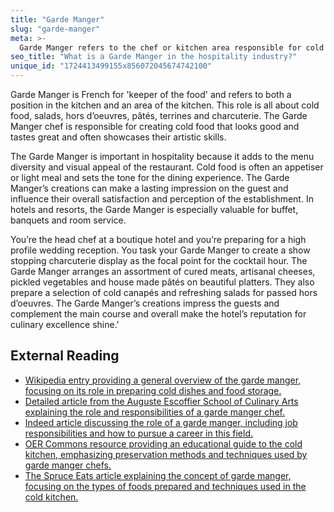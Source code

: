 ```yaml
---
title: "Garde Manger"
slug: "garde-manger"
meta: >-
  Garde Manger refers to the chef or kitchen area responsible for cold food preparation, such as salads, cold appetisers, and charcuterie, ensuring quality and presentation.
seo_title: "What is a Garde Manger in the hospitality industry?"
unique_id: "1724413499155x856072045674742100"
---
```


Garde Manger is French for 'keeper of the food' and refers to both a position in the kitchen and an area of the kitchen. This role is all about cold food, salads, hors d’oeuvres, pâtés, terrines and charcuterie. The Garde Manger chef is responsible for creating cold food that looks good and tastes great and often showcases their artistic skills.

The Garde Manger is important in hospitality because it adds to the menu diversity and visual appeal of the restaurant. Cold food is often an appetiser or light meal and sets the tone for the dining experience. The Garde Manger’s creations can make a lasting impression on the guest and influence their overall satisfaction and perception of the establishment. In hotels and resorts, the Garde Manger is especially valuable for buffet, banquets and room service.

You’re the head chef at a boutique hotel and you’re preparing for a high profile wedding reception. You task your Garde Manger to create a show stopping charcuterie display as the focal point for the cocktail hour. The Garde Manger arranges an assortment of cured meats, artisanal cheeses, pickled vegetables and house made pâtés on beautiful platters. They also prepare a selection of cold canapés and refreshing salads for passed hors d’oeuvres. The Garde Manger’s creations impress the guests and complement the main course and overall make the hotel’s reputation for culinary excellence shine.'

## External Reading

- [Wikipedia entry providing a general overview of the garde manger, focusing on its role in preparing cold dishes and food storage.](https://en.wikipedia.org/wiki/Garde_manger)
- [Detailed article from the Auguste Escoffier School of Culinary Arts explaining the role and responsibilities of a garde manger chef.](https://www.escoffier.edu/blog/culinary-pastry-careers/the-garde-manger/)
- [Indeed article discussing the role of a garde manger, including job responsibilities and how to pursue a career in this field.](https://www.indeed.com/career-advice/finding-a-job/what-is-garde-manger)
- [OER Commons resource providing an educational guide to the cold kitchen, emphasizing preservation methods and techniques used by garde manger chefs.](https://louis.oercommons.org/authoring/127-garde-manger-a-guide-to-the-cold-kitchen)
- [The Spruce Eats article explaining the concept of garde manger, focusing on the types of foods prepared and techniques used in the cold kitchen.](https://www.thespruceeats.com/what-is-garde-manger-995692)